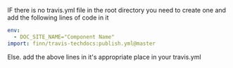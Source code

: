 IF there is no travis.yml file in the root directory you need to create one and add the following lines of code in it

``` yml
env:
  - DOC_SITE_NAME="Component Name"
import: finn/travis-techdocs:publish.yml@master
```
Else. add the above lines in it's appropriate place in your travis.yml
